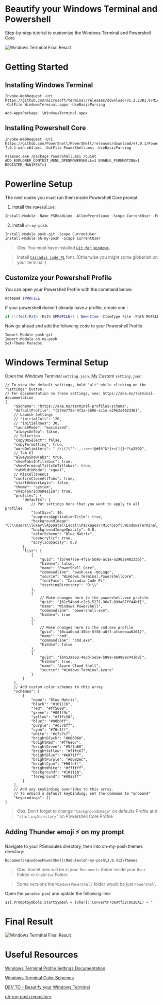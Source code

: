 # Beautify your Windows Terminal and Powershell
Step-by-step tutorial to customize the Windows Terminal and Powershell Core

![Windows Terminal Final Result](./img/result.jpg)

# Getting Started
## Installing Windows Terminal
```
Invoke-WebRequest -Uri https://github.com/microsoft/terminal/releases/download/v1.2.2381.0/Microsoft.WindowsTerminal_1.2.2381.0_8wekyb3d8bbwe.msixbundle -OutFile WindowsTerminal.appx -UseBasicParsing
```

```
Add-AppxPackage .\WindowsTerminal.appx
```

## Installing Powershell Core
```
Invoke-WebRequest -Uri https://github.com/PowerShell/PowerShell/releases/download/v7.0.1/PowerShell-7.0.1-win-x64.msi -OutFile PowerShell.msi -UseBasicParsing
```

```
msiexec.exe /package PowerShell.msi /quiet ADD_EXPLORER_CONTEXT_MENU_OPENPOWERSHELL=1 ENABLE_PSREMOTING=1 REGISTER_MANIFEST=1
```

# Powerline Setup
The next codes you must run them inside Powershell Core prompt.

1. Install the `PSReadline`:
```powershell
Install-Module -Name PSReadLine -AllowPrerelease -Scope CurrentUser -Force -SkipPublisherCheck
```
2. Install `oh-my-posh`:
```powershell
Install-Module posh-git -Scope CurrentUser
Install-Module oh-my-posh -Scope CurrentUser
```
> Obs: You must have installed [`Git for Windows`](https://git-scm.com/downloads).

> Install [`Cascadia code PL`](https://github.com/microsoft/cascadia-code/releases) font. (Otherwise you might some gibberish on your terminal )

## Customize your Powershell Profile
You can open your Powershell Profile with the command below:
```powershell
notepad $PROFILE
```

If your powershell doesn't already have a profile, create one :
```powershell
if (!(Test-Path -Path $PROFILE)) { New-Item -ItemType File -Path ROFILE -Force }
```

Now go ahead and add the following code to your Powershell Profile:
```
Import-Module posh-git
Import-Module oh-my-posh
Set-Theme Paradox
```

# Windows Terminal Setup
Open the Windows Terminal `setting.json`.
My Custom `setting.json`:
```
// To view the default settings, hold "alt" while clicking on the "Settings" button.
// For documentation on these settings, see: https://aka.ms/terminal-documentation
{
    "$schema": "https://aka.ms/terminal-profiles-schema",
    "defaultProfile": "{574e775e-4f2a-5b96-ac1e-a2962a402336}",
    // Launch Settings
    // "initialCols": 120,
    // "initialRows": 30,
    "launchMode": "maximized",
    "alwaysOnTop": false,
    // Selection
    "copyOnSelect": false,
    "copyFormatting": true,
    "wordDelimiters": " /\\()\"'-.,:;<>~!@#$%^&*|+=[]{}~?\u2502",
    // Tab UI
    "alwaysShowTabs": true,
    "showTabsInTitlebar": true,
    "showTerminalTitleInTitlebar": true,
    "tabWidthMode": "equal",
    // Miscellaneous
    "confirmCloseAllTabs": true,
    "startOnUserLogin": false,
    "theme": "system",
    "snapToGridOnResize": true,
    "profiles": {
        "defaults": {
            // Put settings here that you want to apply to all profiles
            "fontSize": 10,
            "suppressApplicationTitle": true,
            "backgroundImage": "C:\\Users\\lukey\\AppData\\Local\\Packages\\Microsoft.WindowsTerminal_8wekyb3d8bbwe\\RoamingState\\backgroundDefault.jpg",
            "backgroundImageOpacity": 0.8,
            "colorScheme": "Blue Matrix",
            "useAcrylic": true,
            "acrylicOpacity": 0.8
        },
        "list": [
            {
                "guid": "{574e775e-4f2a-5b96-ac1e-a2962a402336}",
                "hidden": false,
                "name": "PowerShell Core",
                "commandline": "pwsh.exe -NoLogo",
                "source": "Windows.Terminal.PowershellCore",
                "fontFace": "Cascadia Code PL",
                "startingDirectory": "D:\\"
            },
            {
                // Make changes here to the powershell.exe profile
                "guid": "{61c54bbd-c2c6-5271-96e7-009a87ff44bf}",
                "name": "Windows PowerShell",
                "commandline": "powershell.exe",
                "hidden": true
            },
            {
                // Make changes here to the cmd.exe profile
                "guid": "{0caa0dad-35be-5f56-a8ff-afceeeaa6101}",
                "name": "cmd",
                "commandline": "cmd.exe",
                "hidden": false
            },
            {
                "guid": "{b453ae62-4e3d-5e58-b989-0a998ec441b8}",
                "hidden": true,
                "name": "Azure Cloud Shell",
                "source": "Windows.Terminal.Azure"
            }
        ]
    },
    // Add custom color schemes to this array
    "schemes": [
        {
            "name": "Blue Matrix",
            "black": "#101116",
            "red": "#ff5680",
            "green": "#00ff9c",
            "yellow": "#fffc58",
            "blue": "#00b0ff",
            "purple": "#d57bff",
            "cyan": "#76c1ff",
            "white": "#c7c7c7",
            "brightBlack": "#686868",
            "brightRed": "#ff6e67",
            "brightGreen": "#5ffa68",
            "brightYellow": "#fffc67",
            "brightBlue": "#6871ff",
            "brightPurple": "#d682ec",
            "brightCyan": "#60fdff",
            "brightWhite": "#ffffff",
            "background": "#101116",
            "foreground": "#00a2ff"
        }
    ],
    // Add any keybinding overrides to this array.
    // To unbind a default keybinding, set the command to "unbound"
    "keybindings": []
}
```

> Obs: Don't forget to change `"backgroundImage"` on defaults Profile and `"startingDirectory"` on Powershell Core Profile

## Adding Thunder emoji ⚡ on my prompt
Navigate to your PSmodules directory, then into oh-my-posh themes directory:
```
Documents\WindowsPowerShell\Modules\oh-my-posh\2.0.412\Themes
```
> Obs: Sometimes will be in your `Documents` folder inside your `User` Folder or `OneDrive` Folder.

> Some versions the `WindowsPowerShell` folder would be just `PowerShell`

Open the `paradox.psm1` and update the following line:
```
$sl.PromptSymbols.StartSymbol = [char]::ConvertFromUtf32(0x26A1) + ' '
```

# Final Result
![Windows Terminal Final Result](./img/result.jpg)


# Useful Resources
[Windows Terminal Profile Settings Documentation](https://docs.microsoft.com/en-us/windows/terminal/customize-settings/profile-settings)

[Windows Terminal Color Schemes](https://windowsterminalthemes.dev/)

[DEV TO - Beautify your Windows Terminal](https://dev.to/anupa/beautify-your-windows-terminal-1la8)

[oh-my-posh repository](https://github.com/JanDeDobbeleer/oh-my-posh)
